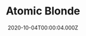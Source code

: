 ---
title: "Atomic Blonde"
year: 2017
date: 2020-10-04T00:00:04.000Z
permalink: /almanac/movies/2020-10-04-atomic-blonde/index.html
link: https://letterboxd.com/rknightuk/film/atomic-blonde/1/
rating: 3
---